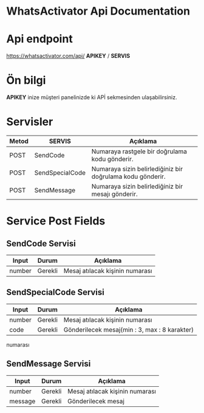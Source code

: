 # WhatsActivator Api Documentation

# Api endpoint
https://whatsactivator.com/api/ **APIKEY** / **SERVIS**

# Ön bilgi
**APIKEY** inize müşteri panelinizde ki APİ sekmesinden ulaşabilirsiniz.


# Servisler

Metod | SERVIS | Açıklama
------------- | ------------- | -------------
POST | SendCode | Numaraya rastgele bir doğrulama kodu gönderir.
POST | SendSpecialCode | Numaraya sizin belirlediğiniz bir doğrulama kodu gönderir.
POST | SendMessage | Numaraya sizin belirlediğiniz bir mesajı gönderir.

# Service Post Fields

## SendCode Servisi

Input | Durum | Açıklama
------------- | ------------- | -------------
number | Gerekli | Mesaj atılacak kişinin numarası

## SendSpecialCode Servisi

Input | Durum | Açıklama
------------- | ------------- | -------------
number | Gerekli | Mesaj atılacak kişinin numarası
code | Gerekli | Gönderilecek mesaj(min : 3, max : 8 karakter)
numarası

## SendMessage Servisi

Input | Durum | Açıklama
------------- | ------------- | -------------
number | Gerekli | Mesaj atılacak kişinin numarası
message | Gerekli | Gönderilecek mesaj
